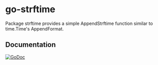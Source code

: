 go-strftime
===========

Package strftime provides a simple AppendStrftime function similar to
time.Time's AppendFormat.

Documentation
-------------

[![GoDoc](https://godoc.org/github.com/twmb/go-strftime?status.svg)](https://godoc.org/github.com/twmb/go-strftime)
